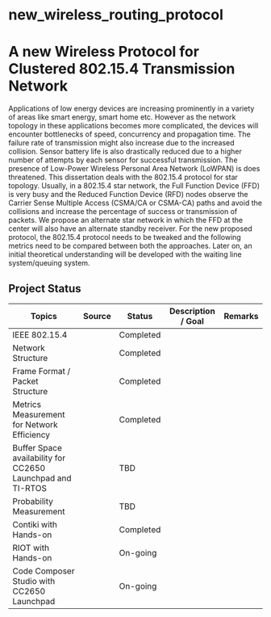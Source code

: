# new_wireless_routing_protocol
# A new Wireless Protocol for Clustered 802.15.4 Transmission Network
Applications of low energy devices are increasing prominently in a variety of areas like smart energy, smart home etc. However as the network topology in these applications becomes more complicated, the devices will encounter bottlenecks of speed, concurrency and propagation time. The failure rate of transmission might also increase due to the increased collision. Sensor battery life is also drastically reduced due to a higher number of attempts by each sensor for successful transmission. The presence of Low-Power Wireless Personal Area Network (LoWPAN) is does threatened.
This dissertation deals with the 802.15.4 protocol for star topology. Usually, in a 802.15.4 star network, the Full Function Device (FFD) is very busy and the Reduced Function Device (RFD) nodes observe the Carrier Sense Multiple Access (CSMA/CA or CSMA-CA) paths and avoid the collisions and increase the percentage of success or transmission of packets. We propose an alternate star network in which the FFD at the center will also have an alternate standby receiver.
For the new proposed protocol, the 802.15.4 protocol needs to be tweaked and the following metrics need to be compared between both the approaches. Later on, an initial theoretical understanding will be developed with the waiting line system/queuing system.

Project Status
--------------

| Topics														| Source		| Status 	| Description / Goal	|Remarks|
|---------------------------------------------------------------|---------------|-----------|-----------------------|-------|
| IEEE 802.15.4													| 				| Completed |						|		|
| Network Structure												|				| Completed |						|		|
| Frame Format / Packet Structure								|				| Completed |						|		|
| Metrics Measurement for Network Efficiency					|				| Completed |						|		|
| Buffer Space availability for CC2650 Launchpad and TI-RTOS 	|				| TBD       |						|		|
| Probability Measurement 										|				| TBD       |						|		|
| Contiki with Hands-on											|				| Completed	|						|		|
| RIOT with Hands-on											|				| On-going	|						|		|
| Code Composer Studio with CC2650 Launchpad					|				| On-going	|						|		|